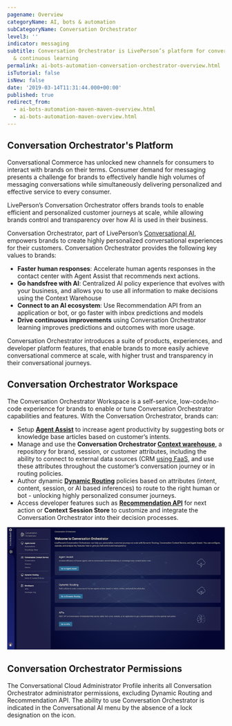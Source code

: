 ```yaml
---
pagename: Overview
categoryName: AI, bots & automation
subCategoryName: Conversation Orchestrator
level3: ''
indicator: messaging
subtitle: Conversation Orchestrator is LivePerson’s platform for conversational orchestration
  & continuous learning
permalink: ai-bots-automation-conversation-orchestrator-overview.html
isTutorial: false
isNew: false
date: '2019-03-14T11:31:44.000+00:00'
published: true
redirect_from:
  - ai-bots-automation-maven-maven-overview.html
  - ai-bots-automation-maven-overview.html
---
```


## Conversation Orchestrator's Platform

Conversational Commerce has unlocked new channels for consumers to interact with brands on their terms. Consumer demand for messaging presents a challenge for brands to effectively handle high volumes of messaging conversations while simultaneously delivering personalized and effective service to every consumer.

LivePerson’s Conversation Orchestrator offers brands tools to enable efficient and personalized customer journeys at scale, while allowing brands control and transparency over how AI is used in their business.

Conversation Orchestrator, part of LivePerson’s [Conversational AI](ai-bots-automation-conversational-ai.html), empowers brands to create highly personalized conversational experiences for their customers. Conversation Orchestrator provides the following key values to brands:

* **Faster human responses**: Accelerate human agents responses in the contact center with Agent Assist that recommends next actions.
* **Go handsfree with AI**: Centralized AI policy experience that evolves with your business, and allows you to use all information to make decisions using the Context Warehouse
* **Connect to an AI ecosystem**: Use Recommendation API from an application or bot, or go faster with inbox predictions and models
* **Drive continuous improvements** using Conversation Orchestrator learning improves predictions and outcomes with more usage.

Conversation Orchestrator introduces a suite of products, experiences, and developer platform features, that enable brands to more easily achieve conversational commerce at scale, with higher trust and transparency in their conversational journeys.

## Conversation Orchestrator Workspace

The Conversation Orchestrator Workspace is a self-service, low-code/no-code experience for brands to enable or tune Conversation Orchestrator capabilities and features. With the Conversation Orchestrator, brands can:

* Setup [**Agent Assist**](https://knowledge.liveperson.com/ai-bots-automation-maven-maven-assist.html) to increase agent productivity by suggesting bots or knowledge base articles based on customer’s intents.
* Manage and use the **Conversation Orchestrator [Context warehouse](ai-bots-automation-maven-context-warehouse.html)**, a repository for brand, session, or customer attributes, including the ability to connect to external data sources (CRM [using FaaS](https://developers.liveperson.com/liveperson-functions-overview.html), and use these attributes throughout the customer’s conversation journey or in routing policies.
* Author dynamic **[Dynamic Routing](ai-bots-automation-maven-ai-powered-routing.html)** policies based on attributes (intent, content, session, or AI based inferences) to route to the right human or bot - unlocking highly personalized consumer journeys.
* Access developer features such as **[Recommendation API](ai-bots-automation-maven-askmaven.html)** for next action or **Context Session Store** to customize and integrate the Conversation Orchestrator into their decision processes.

<img width="750px" src="/img/maven-workspace.png">

## Conversation Orchestrator Permissions
The Conversational Cloud Administrator Profile inherits all Conversation Orchestrator administrator permissions, excluding Dynamic Routing and Recommendation API. The ability to use Conversation Orchestrator is indicated in the Conversational AI menu by the absence of a lock designation on the icon.
